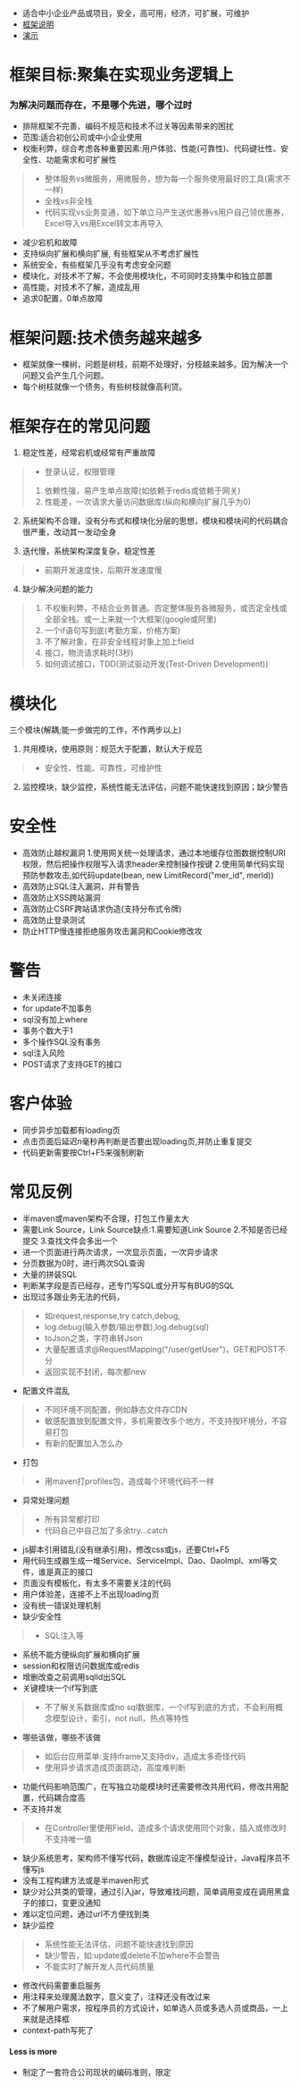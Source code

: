 * 适合中小企业产品或项目，安全，高可用，经济，可扩展，可维护
* [框架说明](./doc/instructions/instructions.md)
* [演示](http://193.112.136.240:8081)


# 框架目标:聚集在实现业务逻辑上
### 为解决问题而存在，不是哪个先进，哪个过时
* 排除框架不完善、编码不规范和技术不过关等因素带来的困扰
* 范围:适合初创公司或中小企业使用
* 权衡利弊，综合考虑各种重要因素:用户体验、性能(可靠性)、代码键壮性、安全性、功能需求和可扩展性
> * 整体服务vs微服务，用微服务，想为每一个服务使用最好的工具(需求不一样)
> * 全栈vs非全栈
> * 代码实现vs业务变通，如下单立马产生送优惠券vs用户自己领优惠券，Excel导入vs用Excel转文本再导入
* 减少宕机和故障
* 支持纵向扩展和横向扩展, 有些框架从不考虑扩展性
* 系统安全，有些框架几乎没有考虑安全问题
* 模块化，对技术不了解，不会使用模块化，不可同时支持集中和独立部置
* 高性能，对技术不了解，造成乱用
* 追求0配置，0单点故障

# 框架问题:技术债务越来越多
* 框架就像一棵树，问题是树枝，前期不处理好，分枝越来越多。因为解决一个问题又会产生几个问题。
* 每个树枝就像一个债务，有些树枝就像高利贷。

# 框架存在的常见问题
1. 稳定性差，经常宕机或经常有严重故障
> * 登录认证，权限管理
> 1. 依赖性强，易产生单点故障(如依赖于redis或依赖于网关)
> 2. 性能差，一次请求大量访问数据库(纵向和横向扩展几乎为0)

2. 系统架构不合理，没有分布式和模块化分层的思想，模块和模块间的代码耦合很严重，改动其一发动全身

3. 迭代慢，系统架构深度复杂，稳定性差
> * 前期开发速度快，后期开发速度慢

4. 缺少解决问题的能力
> 1. 不权衡利弊，不结合业务普通。否定整体服务各微服务，或否定全栈或全部全栈。或一上来就一个大框架(google或阿里)
> 2. 一个if语句写到底(考勤方案，价格方案)
> 3. 不了解对象，在非安全线程对象上加上field
> 4. 接口，物流请求耗时(3秒)
> 5. 如何调试接口，TDD(测试驱动开发(Test-Driven Development))

# 模块化
三个模块(解耦;能一步做完的工作，不作两步以上)
1. 共用模块，使用原则：规范大于配置，默认大于规范
> * 安全性、性能、可靠性，可维护性
2. 监控模块，缺少监控，系统性能无法评估，问题不能快速找到原因；缺少警告
> 

# 安全性
* 高效防止越权漏洞
	1.使用网关统一处理请求，通过本地缓存位图数据控制URI权限，然后把操作权限写入请求header来控制操作按键
	2.使用简单代码实现预防参数攻击,如代码update(bean, new LimitRecord("mer_id", merId))
* 高效防止SQL注入漏洞，并有警告
* 高效防止XSS跨站漏洞
* 高效防止CSRF跨站请求伪造(支持分布式令牌)
* 高效防止登录测试
* 防止HTTP慢连接拒绝服务攻击漏洞和Cookie修改攻

# 警告
* 未关闭连接 
* for update不加事务 
* sql没有加上where 
* 事务个数大于1
* 多个操作SQL没有事务
* sql注入风险
* POST请求了支持GET的接口

# 客户体验
* 同步异步加载都有loading页
* 点击页面后延迟n毫秒再判断是否要出现loading页,并防止重复提交
* 代码更新需要按Ctrl+F5来强制刷新

# 常见反例
* 半maven或maven架构不合理，打包工作量太大
* 需要Link Source，Link Source缺点:1.需要知道Link Source 2.不知是否已经提交 3.查找文件会多出一个
* 进一个页面进行两次请求，一次显示页面，一次异步请求
* 分页数据为0时，进行两次SQL查询
* 大量的拼装SQL
* 判断某字段是否已经存，还专门写SQL或分开写有BUG的SQL
* 出现过多跟业务无法的代码，
> * 如request,response,try catch,debug,
> * log.debug(输入参数/输出参数),log.debug(sql) 
> * toJson之类，字符串转Json
> * 大量配置请求@RequestMapping("/user/getUser")，GET和POST不分
> * 返回实现不封闭，每次都new
* 配置文件混乱
> * 不同环境不同配置，例如静态文件存CDN
> * 敏感配置放到配置文件，多机需要改多个地方，不支持按环境分，不容易打包
> * 有新的配置加入怎么办
* 打包
> * 用maven打profiles包，造成每个环境代码不一样
* 异常处理问题
> * 所有异常都打印
> * 代码自己中自己加了多余try...catch
* js脚本引用错乱(没有继承引用)，修改css或js，还要Ctrl+F5
* 用代码生成器生成一堆Service、ServiceImpl、Dao、DaoImpl、xml等文件，谁是真正的接口
* 页面没有模板化，有太多不需要关注的代码
* 用户体验差，连接不上不出现loading页
* 没有统一错误处理机制
* 缺少安全性
> * SQL注入等
* 系统不能方便纵向扩展和横向扩展
* session和权限访问数据库或redis
* 增删改查之前调用sqlId出SQL
* 关键模块一个if写到底
> * 不了解关系数据库或no sql数据库，一个if写到底的方式，不会利用概念模型设计，索引，not null，热点等特性
* 哪些该做，哪些不该做
> * 如后台应用菜单:支持iframe又支持div，造成太多奇怪代码
> * 使用异步请求造成页面跳动，高度难判断
* 功能代码影响范围广，在写独立功能模块时还需要修改共用代码，修改共用配置，代码耦合度高
* 不支持并发
> * 在Controller里使用Field，造成多个请求使用同个对象，插入或修改时不支持唯一值
* 缺少系统思考，架构师不懂写代码，数据库设定不懂模型设计，Java程序员不懂写js
* 没有工程构建方法或是半maven形式
* 缺少对公共类的管理，通过引入jar，导致难找问题，简单调用变成在调用黑盒子的接口，变更没通知
* 难以定位问题，通过url不方便找到类
* 缺少监控
> * 系统性能无法评估，问题不能快速找到原因
> * 缺少警告，如:update或delete不加where不会警告
> * 不能实时了解开发人员代码质量
* 修改代码需要重启服务
* 用注释来处理魔法数字，意义变了，注释还没有改过来
* 不了解用户需求，按程序员的方式设计，如单选人员或多选人员或商品，一上来就是选择框
* context-path写死了


#### Less is more
* 制定了一套符合公司现状的编码准则，限定
















